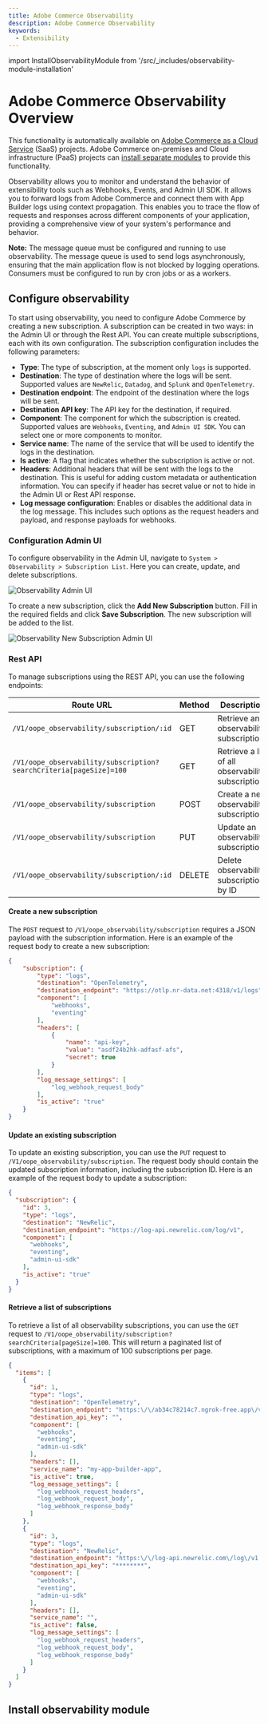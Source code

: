 ```yaml
---
title: Adobe Commerce Observability
description: Adobe Commerce Observability
keywords:
  - Extensibility
---
```


import InstallObservabilityModule from '/src/_includes/observability-module-installation'

# Adobe Commerce Observability Overview

<InlineAlert variant="important" slots="text" />

This functionality is automatically available on [Adobe Commerce as a Cloud Service](https://experienceleague.adobe.com/en/docs/commerce/cloud-service/overview) (SaaS) projects. Adobe Commerce on-premises and Cloud infrastructure (PaaS) projects can [install separate modules](#install-observability-module) to provide this functionality.

Observability allows you to monitor and understand the behavior of extensibility tools such as Webhooks, Events, and Admin UI SDK. It allows you to forward logs from Adobe Commerce and connect them with App Builder logs using context propagation. This enables you to trace the flow of requests and responses across different components of your application, providing a comprehensive view of your system's performance and behavior.

<Edition name="paas" />

**Note:** The message queue must be configured and running to use observability. The message queue is used to send logs asynchronously, ensuring that the main application flow is not blocked by logging operations. Consumers must be configured to run by cron jobs or as a workers.

## Configure observability

To start using observability, you need to configure Adobe Commerce by creating a new subscription. A subscription can be created in two ways: in the Admin UI or through the Rest API. You can create multiple subscriptions, each with its own configuration. The subscription configuration includes the following parameters:

- **Type**: The type of subscription, at the moment only `logs` is supported.
- **Destination**: The type of destination where the logs will be sent. Supported values are `NewRelic`, `Datadog`, and `Splunk` and `OpenTelemetry`.
- **Destination endpoint**: The endpoint of the destination where the logs will be sent.
- **Destination API key**: The API key for the destination, if required.
- **Component**: The component for which the subscription is created. Supported values are `Webhooks`, `Eventing`, and `Admin UI SDK`. You can select one or more components to monitor.
- **Service name**: The name of the service that will be used to identify the logs in the destination.
- **Is active**: A flag that indicates whether the subscription is active or not.
- **Headers**: Additional headers that will be sent with the logs to the destination. This is useful for adding custom metadata or authentication information. You can specify if header has secret value or not to hide in the Admin UI or Rest API response.
- **Log message configuration**: Enables or disables the additional data in the log message. This includes such options as the request headers and payload, and response payloads for webhooks.

### Configuration Admin UI

To configure observability in the Admin UI, navigate to `System > Observability > Subscription List`. Here you can create, update, and delete subscriptions.

![Observability Admin UI](../_images/observability/list-of-subscriptions-admin-ui.png)

To create a new subscription, click the **Add New Subscription** button. Fill in the required fields and click **Save Subscription**. The new subscription will be added to the list.

![Observability New Subscription Admin UI](../_images/observability/create-subscription-admin-ui.png)


### Rest API

To manage subscriptions using the REST API, you can use the following endpoints:

| **Route URL**                             | **Method** | **Description**                                          |
|-------------------------------------------| ---------- |----------------------------------------------------------|
| `/V1/oope_observability/subscription/:id` | GET        | Retrieve an observability subscriptions                  |
| `/V1/oope_observability/subscription?searchCriteria[pageSize]=100`     | GET        | Retrieve a list of all observability subscriptions       |
| `/V1/oope_observability/subscription`     | POST       | Create a new observability subscription                  |
| `/V1/oope_observability/subscription`     | PUT        | Update an observability subscription                   |
| `/V1/oope_observability/subscription/:id` | DELETE     | Delete observability subscription by ID                  |

#### Create a new subscription

The `POST` request to `/V1/oope_observability/subscription` requires a JSON payload with the subscription information. Here is an example of the request body to create a new subscription:

```json
{
	"subscription": {
		"type": "logs",
		"destination": "OpenTelemetry",
		"destination_endpoint": "https://otlp.nr-data.net:4318/v1/logs",
		"component": [
			"webhooks",
			"eventing"
		],
		"headers": [
			{
				"name": "api-key",
				"value": "asdf24b2hk-adfasf-afs",
				"secret": true
			}
		],
		"log_message_settings": [
			"log_webhook_request_body"
		],
		"is_active": "true"
	}
}
```

#### Update an existing subscription

To update an existing subscription, you can use the `PUT` request to `/V1/oope_observability/subscription`. The request body should contain the updated subscription information, including the subscription ID. Here is an example of the request body to update a subscription:

```json
{
  "subscription": {
    "id": 3,
    "type": "logs",
    "destination": "NewRelic",
    "destination_endpoint": "https://log-api.newrelic.com/log/v1",
    "component": [
      "webhooks",
      "eventing",
      "admin-ui-sdk"
    ],
    "is_active": "true"
  }
}
```

#### Retrieve a list of subscriptions

To retrieve a list of all observability subscriptions, you can use the `GET` request to `/V1/oope_observability/subscription?searchCriteria[pageSize]=100`. This will return a paginated list of subscriptions, with a maximum of 100 subscriptions per page.

```json
{
  "items": [
    {
      "id": 1,
      "type": "logs",
      "destination": "OpenTelemetry",
      "destination_endpoint": "https:\/\/ab34c78214c7.ngrok-free.app\/v1\/logs",
      "destination_api_key": "",
      "component": [
        "webhooks",
        "eventing",
        "admin-ui-sdk"
      ],
      "headers": [],
      "service_name": "my-app-builder-app",
      "is_active": true,
      "log_message_settings": [
        "log_webhook_request_headers",
        "log_webhook_request_body",
        "log_webhook_response_body"
      ]
    },
    {
      "id": 3,
      "type": "logs",
      "destination": "NewRelic",
      "destination_endpoint": "https:\/\/log-api.newrelic.com\/log\/v1 ",
      "destination_api_key": "********",
      "component": [
        "webhooks",
        "eventing",
        "admin-ui-sdk"
      ],
      "headers": [],
      "service_name": "",
      "is_active": false,
      "log_message_settings": [
        "log_webhook_request_headers",
        "log_webhook_request_body",
        "log_webhook_response_body"
      ]
    }
  ]
}
```

## Install observability module

<InstallObservabilityModule />
